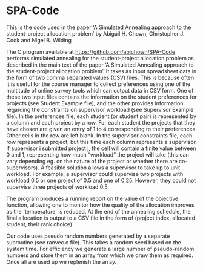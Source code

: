 # SPA-Code
This is the code used in the paper ‘A Simulated Annealing approach to the student-project allocation problem’ by Abigail H. Chown, Christopher J. Cook and Nigel B. Wilding

The C program available at https://github.com/abichown/SPA-Code performs simulated annealing for the student-project allocation problem as described in the main text of the paper ‘A Simulated Annealing approach to the student-project allocation problem’. It takes as input spreadsheet data in the form of two comma separated values (CSV) files. This is because often it is useful for the course manager to collect preferences using one of the multitude of online survey tools which can output data in CSV form. One of these two input files contains the information on the student preferences for projects (see Student Example file), and the other provides information regarding the constraints on supervisor workload (see Supervisor Example file). In the preferences file, each student (or student pair) is represented by a column and each project by a row. For each student the projects that they have chosen are given an entry of 1 to 4 corresponding to their preferences. Other cells in the row are left blank. In the supervisor constraints file,  each row represents a project, but this time each column represents a supervisor. If supervisor i submitted project j, the cell will contain a finite value between 0 and 1, representing how much “workload” the project will take (this can vary depending eg. on the nature of the project or whether there are co-supervisors). A feasible solution allows a supervisor to take up to unit workload. For example, a supervisor could supervise two projects with workload 0.5 or one project of 0.5 and one of 0.25. However, they could not supervise three projects of workload 0.5. 

The program produces a running report on the value of the objective function, allowing one to monitor how the quality of the allocation improves as the `temperature' is reduced. At the end of the annealing schedule, the final allocation is output to a CSV file in the form of (project index, allocated student, their rank choice). 

Our code uses pseudo random numbers generated by a separate subroutine (see ranvec.c file). This takes a random seed based on the system time. For efficiency we generate a large number of pseudo-random numbers and store them in an array from which we draw them as required. Once all are used up we replenish the array.
